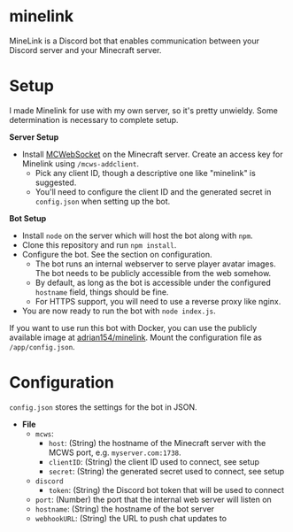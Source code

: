 # minelink
 
MineLink is a Discord bot that enables communication between your Discord server and your Minecraft server.

# Setup

I made Minelink for use with my own server, so it's pretty unwieldy. Some determination is necessary to complete setup.

**Server Setup**
* Install [MCWebSocket](https://github.com/adrian154/MCWebSocketPlugin) on the Minecraft server. Create an access key for Minelink using `/mcws-addclient`.
    * Pick any client ID, though a descriptive one like "minelink" is suggested.
    * You'll need to configure the client ID and the generated secret in `config.json` when setting up the bot. 
    
**Bot Setup**
* Install `node` on the server which will host the bot along with `npm`.
* Clone this repository and run `npm install`.
* Configure the bot. See the section on configuration.
    * The bot runs an internal webserver to serve player avatar images. The bot needs to be publicly accessible from the web somehow.
    * By default, as long as the bot is accessible under the configured `hostname` field, things should be fine.
    * For HTTPS support, you will need to use a reverse proxy like nginx. 
* You are now ready to run the bot with `node index.js`.

If you want to use run this bot with Docker, you can use the publicly available image at [adrian154/minelink](https://hub.docker.com/repository/docker/adrian154/minelink). Mount the configuration file as `/app/config.json`.

# Configuration

`config.json` stores the settings for the bot in JSON.

* **File**
    * `mcws`:
        * `host`: (String) the hostname of the Minecraft server with the MCWS port, e.g. `myserver.com:1738`.
        * `clientID`: (String) the client ID used to connect, see setup
        * `secret`: (String) the generated secret used to connect, see setup
    * `discord`
        * `token`: (String) the Discord bot token that will be used to connect
    * `port`: (Number) the port that the internal web server will listen on
    * `hostname`: (String) the hostname of the bot server
    * `webhookURL`: (String) the URL to push chat updates to
